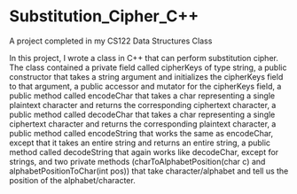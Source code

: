 # Substitution_Cipher_C++
A project completed in my CS122 Data Structures Class

In this project, I wrote a class in C++ that can perform substitution cipher. The class contained a private field called cipherKeys of type string, a public constructor that takes a string argument and initializes the cipherKeys field to that argument, a public accessor and mutator for the cipherKeys field, a public method called encodeChar that takes a char representing a single plaintext character and returns the corresponding ciphertext character, a public method called decodeChar that takes a char representing a single ciphertext character and returns the corresponding plaintext character, a public method called encodeString that works the same as encodeChar, except that it takes an entire string and returns an entire string, a public method called decodeString that again works like decodeChar, except for strings, and two private methods (charToAlphabetPosition(char c) and alphabetPositionToChar(int pos)) that take character/alphabet and tell us the position of the alphabet/character.

